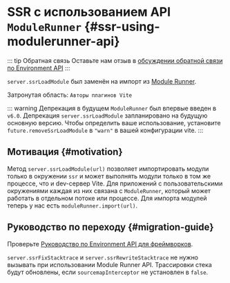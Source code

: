 # SSR с использованием API `ModuleRunner` {#ssr-using-modulerunner-api}

::: tip Обратная связь
Оставьте нам отзыв в [обсуждении обратной связи по Environment API](https://github.com/vitejs/vite/discussions/16358)
:::

`server.ssrLoadModule` был заменён на импорт из [Module Runner](/guide/api-environment#modulerunner).

Затронутая область: `Авторы плагинов Vite`

::: warning Депрекация в будущем
`ModuleRunner` был впервые введен в `v6.0`. Депрекация `server.ssrLoadModule` запланировано на будущую основную версию. Чтобы определить ваше использование, установите `future.removeSsrLoadModule` в `"warn"` в вашей конфигурации vite.
:::

## Мотивация {#motivation}

Метод `server.ssrLoadModule(url)` позволяет импортировать модули только в окружении `ssr` и может выполнять модули только в том же процессе, что и dev-сервер Vite. Для приложений с пользовательскими окружениями каждая из них связана с `ModuleRunner`, который может работать в отдельном потоке или процессе. Для импорта модулей теперь у нас есть `moduleRunner.import(url)`.

## Руководство по переходу {#migration-guide}

Проверьте [Руководство по Environment API для фреймворков](../guide/api-environment-frameworks.md).

`server.ssrFixStacktrace` и `server.ssrRewriteStacktrace` не нужно вызывать при использовании Module Runner API. Трассировки стека будут обновлены, если `sourcemapInterceptor` не установлен в `false`.

